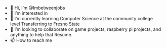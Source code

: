 - 👋 Hi, I’m @Imbetweenjobs
- 👀 I’m interested in 
- 🌱 I’m currently learning Computer Science at the community college level Transferring to Fresno State
- 💞️ I’m looking to collaborate on game projects, raspberry pi projects, and anything to help that Resume.
- 📫 How to reach me 

<!---
Imbetweenjobs/Imbetweenjobs is a ✨ special ✨ repository because its `README.md` (this file) appears on your GitHub profile.
You can click the Preview link to take a look at your changes.
--->
